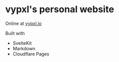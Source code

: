 # vypxl's personal website

Online at [vypxl.io](https://vypxl.io/)

Built with

- SvelteKit
- Markdown
- Cloudflare Pages
